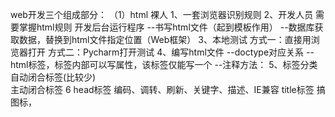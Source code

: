 web开发三个组成部分：
（1）html 裸人
    1、一套浏览器识别规则
    2、开发人员
        需要掌握html规则
        开发后台运行程序
            --书写html文件（起到模板作用）
            --数据库获取数据，替换到html文件指定位置（Web框架）
    3、本地测试
        方式一：直接用浏览器打开
        方式二：Pycharm打开测试
    4、编写html文件
        --doctype对应关系
        --html标签，标签内部可以写属性，该标签仅能写一个
        --注释方法： <!-- 注释的内容 -->
    5、标签分类
        自动闭合标签(比较少)
            <meta charset="UTF-8"/>
            <br />
        主动闭合标签
            <title>人生摆渡</title>
    6 head标签
        <meta /> 编码、调转、刷新、关键字、描述、IE兼容
            <meta http-equiv="X-UA-COMPATIBLE" content="IE=IE9;IE=IE8;"/>
        title标签
        <link />搞图标，
        <style /> 见CSS
        <script> 见JavaScript
    7 body标签
        &nbsp;空格&gt;大于&lt;小于
        h标签：标题
        p标签：段落
        br标签：换行 
        标签分类：
            行内标签
                span（白板：无特殊特性）
            块级标签
                h标签（加大加粗）、p标签（段落之间有间距）、br标签、
                div标签（白板）
            区分方法：
                chrome浏览器 右键-》元素审查-》点击放大镜图标-》移动鼠标来查看
                    该方式可以用于定位元素、查看样式。
        标签之间可以嵌套
        标签存在的意思：
            方便定位、操作；CSS操作；JS操作
        chrome审查元素
            方便定位和查看样式
        input系列 + form标签
            type="text"     有name、value属性
            type="password" 有name、value属性 
            type="button"   有value属性
            type="submit"   有value属性
            type="radio"    有value、checked（仅一个）、name属性（name相同则互斥）
            type="checkbox" 有value、checked（可多个）、name属性（name可用于批量获取数据）
            type="file"     依赖form表单中的enctype="multipart/form-data"属性
            type="reset"    重置
            <textarea>默认值</textarea>    有name属性
            select标签       有name属性，内部有option value，size多行显示，multiple可选中多行
        a标签（不提交到后台）
            使用场景：
            （1）超链接，实现调转
            （2）锚，锚点 href="#某标签的ID" 注：标签ID不可重复
        img标签属性：
            src     图片来源
            title   提示
            alt     图片找不到时的提示字符
        列表标签
            ul  标点模式
                li 
            ol  数字模式
                li 
            dl
                dt  标题
                dd  内容
        table表格标签
           thead    表头
                tr  行
                    th  列
           tbody    表内容
                tr  行
                    td  列
           colspan='n'  行内合并n个单元格
           rowspan='n'  跨行合并n个单元格
        label标签
            点击文字时，使关联的id的标签，获取光标
            一般配合input标签使用 
        fieldset标签
            legend 生成边框
    8 get方法与post方法的区别
    （1）get方法将输入的内容，填充到url中，url上内看到填写内容，再发放到服务端；
        post方法将输入内容，填充到body中，再发放到服务端。
    （2）get方法和post方法传输的内容，都可以通过抓包方式，获取内容，
        不存在那种方式更安全之说。
    需要记忆20个标签左右
    
（2）CSS  衣着
    颜色、位置
    编写CSS样式：
    1. 在标签上，设置style属性
    2. head标签中，书写style标签
        -id选择区（不推荐使用）
            #i1{
                background-color:red;
                height: 49px;
            }
        - class选择区
            .名称{
               ...
               }
            <标签 class="名称">xx</标签>
        - 标签选择器
            div{
                ...
            }
            所有div标签设置上此样式
        - 层级选择器(空格)
           span div .c2{
                ...
           }
        - 组合选择器（逗号）
            .c1 .c2 .c3{
                ...
            }
        - 属性选择器
            对选择到的标签，再通过属性进行一次筛选
        PS：
            优先级：标签上的style优先，编写顺序，就近原则（下面的先）
    2.5 css样式也可以写在css文件中
        <link rel="stylesheet" href="commons.css"/>
    3.注释
        /*
        xxx
        */
    4.边框
        宽度、样式、颜色（border：4px solid red）
        左右上下
    5 常用格式
        height               高度 
        width                宽度（像素、百分比）
        font-size            字体大小 
        text-align:center    水平方向居中
        line-height          垂直方法根据标签高度居中
        font-weight          字体加粗
        color                字体颜色
    6 float
        可实现标签浮动，块级标签也可以堆叠
        父标签控制浮动子标签：
            <div style="clear:both;"></div>
    7 display
        display: none;      让标签不显示
        display: inline;    转行内标签
        display: block;     转块级标签
        display: inline-block;
            标签具备行内标签的属性，同时可以设置高度、宽度、padding、margin
        *行内标签
            无法设置高度、宽度、padding、margin
        *块级标签
            可设置高度、宽度、padding、margin
    8 边距padding margin
        内边距：padding
        外边距：margin
        margin: 8px auto    居中，auto是左右，8px为上下
        margin: auto        上下左右居中
        
以上内容重点回顾：
1 块级标签和行内标签
2 form标签
    <!--上传文件需要使用multipart/form-data-->
    <form action="url（提交的地址）" method="get" enctype="multipart/form-data">
        <div>块级标签</div>
        <input  type="text" name="q"/>
        <input type="text" name="b"/>
        <!--上传文件-->
        <input type="file" name="f"/>
    </form>
    GET：输入内容拼接到url上
        http://xxx?q=用户输入的值
        http://xxx?q=用户输入的值&b=用户输入的内容
    POST：
        请求头
        请求内容
3 display
    block; inline; inline-block;
4 float
    <div>
        <div style="float:left;">子标签</div>
        <!--解决子标签，浮动超出父标签的场景-->
        <div style="clear:both;"><div>
    </div>
5 margin: 0 auto;    外边距
6 padding   内边距（自身发放变化）

CSS补充：
1 position
    fixed
        作用：固定在页面的某个位置
    relative + absolute
        <!--absolute很少单独使用-->
        <!--单独使用relative，与没使用一样-->
        <!--relative + absolute 子标签是相对于父标签定位的-->
        <div style="position:relative;">
            <div style="position:absolute; left:0; top:0;"></div>
        </div>
2 z-index 
    层次显示顺序控制 越大越在前面
3 opacity 
    透明度 0-1，越小越透明 
4 overflow
    auto   图片显示相应尺寸，同时带滚动条
    hidden 图片隐藏，仅显示裁剪的尺寸
5 hover
    当鼠标移动到当前标签上时，属性才生效
6 background-image    图片作为背景，默认重复放满标签空间
    background-image:url('rich.jpg') 图片地址
7 background-repeat 重复机制
    repeat-x    x轴方向重复
    repeat-y    y轴方向重复
    no-repeat   不重复
8 background-position   通过移动坐标，显示不同图标
    background-position-x: 0;       表示x轴
    background-position-y: -59px;   表示y轴
    background-position: 0 -59px;   分别表示x轴、y轴
9 background    简写方式，有利于避免代码重复编写
    background: red url(chouti.png) 0 -60px no-repeat; 背景色 图标来源 x轴 y轴 不重复 
    
（3）JS   动态属性
    独立的编程语言，而浏览器具有解析js的功能

1 JavaScript代码的存在形式
    a)html中
    b)js文件中
2 JavaScript代码在html文件中的位置
    a) JavaScript代码最好放在body标签中的最下方（推荐）
        例如：
            <body>
                // html或者CSS代码
                // JavaScript 代码
            </body>
        原因：JS是实现动态效果的，页面解析顺序是从上到下的。
    b）html的头部，例如
         <head>
                <script>
                    // JavaScript代码
                </script>
                // 或者
                <script type="text/javascript">
                    // JavaScript代码
                </script>
                // 或者
                <script src='js文件路径'></script>
         </head>
3 注释
  单行注释  //xxx
  多行注释  /* xxx */
  
4 定时器
    setInterval('执行的JS代码', 间隔时间);  //间隔时间以毫秒为单位
    
5 书写JS代码的方式
   a) 书写在html文件中，再执行
   b）临时书写，可在浏览器的console终端上
    浏览器-》右键-》审查元素-》Console

6 变量
      python:
        name = 'test'
      JavaScript:
        name = 'test'       // 默认，全局变量
        var name = 'test'   // 局部变量

7 基本数据类型
    数字
        a = 10;
        str1 = '123';
        i = parseInt(str1);     // 字符串转整型
        j = parseFloat(str1);   // 字符串转浮点型
    字符串
        字符串是不可修改的
        str2 = 'today';
        str2.charAt(0);         // 取字符串数组中的0号坐标字符
        str2.charAt(4);
        str2.substring(2,4);    // 取字符串数组中[2,4）坐标的字符子串
        str2.length;            // 获取字符串长度
        obj = '  1A   2a  ';
        obj.trim();             //移除两边的空白
        obj.trimLeft();         //移除左边的空白
        obj.trimRight();        //移除右边的空白
        obj.concat('1', ...)    //拼接
        obj.indexOf(子串, start)      //从start坐标开始向右查询，子串所在的坐标
        obj.lastIndexOf(子串, start)  //从start坐标开始向左查询，子串所在的坐标
        obj.slice(start, end)   //切片(start, end]
        obj.toLowerCase()       //字母转小写
        obj.toUpperCase()       //字母转大写
    布尔类型
        true    小写
        false   小写
        &&      与
        ||      或
        ==      相等
        !=      不相等
        ===     值与类型相等
        !==    不相等
    数组
        a = [11, 22, 22, 33]
        a.length;           //长度
        a.push(6);          //在尾部追加一个元素
        a.pop();            //从尾部取一个元素
        a.unshift(1);       //在头部添加一个元素
        a.shift();          //在头部取一个元素
        a.slice(开始坐标, 删除的个数, value)    //可实现插入。删除。替换
        obj = [1, 2, 3];
        obj.splice(1, 1 ,0); //[1, 2, 3]替换成[1, 0, 3]
        obj.splice(1,1);     //[1, 0, 3]删除成[1, 3]
        obj.splice(2,2, 6);  //[1, 3]插入成[1, 3, 6]，每次仅能插入一个，start位置可以有跨度
        a.slice(start, end); //切片（start,end]
        a.reverse();         //反转
        a.join('-');         //用‘-’，将数组连接成一个字符串
        a.concat('123');     //数组拼接
        a.sort();            //数组排序
    字典
        a = {'k1':'v1', 'k2':'v2'}
        
参阅：http://www.cnblogs.com/wupeiqi/articles/5602773.html

8 条件语句
    if(条件)
    {}
    else if(条件)
    {}
    else
    {}
    
9 for循环
    // 方式一： 循环元素是下标
    var a = [11, 22, 33, 44];
    for (var item in a)
    {
        console.log(item, a[item]);
    }
    var b = {'k1':'v1', 'k2':'v2'};
    for (var item in b)
    {
        console.log(item)
    }
    // 方式二: 类似其他语言, 该方式不支持字典操作
    for (var i=0; i< a.length; i++){
        console.log(a[i]);
    }

10 函数
   function 函数名(形参1，形参2)
   {}
   
   函数名(1,2);
       
11 分号
    JS代码，可以不写分号，但建议写；
    原因：转换工具会压缩代码，节约空间，实现流量的节省、效率的提升，同时可以提升理解、避免代码问题。
           
(4) Dom
1 查找标签
    a)直接查找
        <!--标签id唯一-->
        document.getElementById('i1');          根据id属性获取唯一标签
        document.getElementsByTagName('a');     根据标签名获取标签集合
        document.getElementsByName('nice');     根据name属性获取标签集合
        document.getElementsByClassName('c1');  根据class属性获取标签集合
    b)间接查找
        tag = document.getElementById('i1');
        parentNode          // 父节点
        childNodes          // 所有子节点
        firstChild          // 第一个子节点
        lastChild           // 最后一个子节点
        nextSibling         // 下一个兄弟节点
        previousSibling     // 上一个兄弟节点 
        parentElement           // 父节点标签元素
        children                // 所有子标签
        firstElementChild       // 第一个子标签元素
        lastElementChild        // 最后一个子标签元素
        nextElementSibling     // 下一个兄弟标签元素
        previousElementSibling  // 上一个兄弟标签元素
              
2 操作标签
    a）innerText
        作用：获取标签里的文本内容
        方法：标签.innerText
        实现：对标签文件内容重新赋值
        方法：标签.innerText = "xxxxx";
    b) className
        tag.className = '样式名';          //对整体样式操作
        tag.classList.add('样式名');       //添加指定样式
        tag.classList.remove('样式名');    //删除指定样式
        PS:
            <div onclick='func();'>点我</div>
            <script>
                function func(){
                }
            </script>
    c) checked
        检测标签属性
        check_box.checked
        设置标签值
        check_box.checked = false;                    

参阅：http://www.cnblogs.com/wupeiqi/articles/5643298.html
            
            
